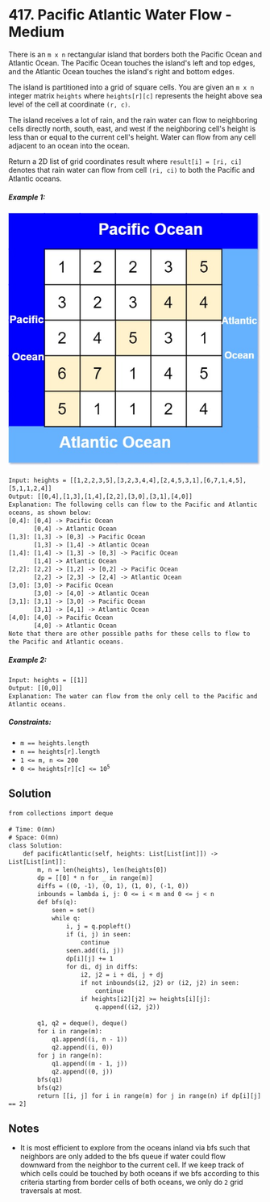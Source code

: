 # 417. Pacific Atlantic Water Flow - Medium

There is an `m x n` rectangular island that borders both the Pacific Ocean and Atlantic Ocean. The Pacific Ocean touches the island's left and top edges, and the Atlantic Ocean touches the island's right and bottom edges.

The island is partitioned into a grid of square cells. You are given an `m x n` integer matrix `heights` where `heights[r][c]` represents the height above sea level of the cell at coordinate `(r, c)`.

The island receives a lot of rain, and the rain water can flow to neighboring cells directly north, south, east, and west if the neighboring cell's height is less than or equal to the current cell's height. Water can flow from any cell adjacent to an ocean into the ocean.

Return a 2D list of grid coordinates result where `result[i] = [ri, ci]` denotes that rain water can flow from cell `(ri, ci)` to both the Pacific and Atlantic oceans.

##### Example 1:

![](../assets/417-waterflow-grid.jpg)

```
Input: heights = [[1,2,2,3,5],[3,2,3,4,4],[2,4,5,3,1],[6,7,1,4,5],[5,1,1,2,4]]
Output: [[0,4],[1,3],[1,4],[2,2],[3,0],[3,1],[4,0]]
Explanation: The following cells can flow to the Pacific and Atlantic oceans, as shown below:
[0,4]: [0,4] -> Pacific Ocean 
       [0,4] -> Atlantic Ocean
[1,3]: [1,3] -> [0,3] -> Pacific Ocean 
       [1,3] -> [1,4] -> Atlantic Ocean
[1,4]: [1,4] -> [1,3] -> [0,3] -> Pacific Ocean 
       [1,4] -> Atlantic Ocean
[2,2]: [2,2] -> [1,2] -> [0,2] -> Pacific Ocean 
       [2,2] -> [2,3] -> [2,4] -> Atlantic Ocean
[3,0]: [3,0] -> Pacific Ocean 
       [3,0] -> [4,0] -> Atlantic Ocean
[3,1]: [3,1] -> [3,0] -> Pacific Ocean 
       [3,1] -> [4,1] -> Atlantic Ocean
[4,0]: [4,0] -> Pacific Ocean 
       [4,0] -> Atlantic Ocean
Note that there are other possible paths for these cells to flow to the Pacific and Atlantic oceans.
```

##### Example 2:

```
Input: heights = [[1]]
Output: [[0,0]]
Explanation: The water can flow from the only cell to the Pacific and Atlantic oceans.
```

##### Constraints:

- `m == heights.length`
- `n == heights[r].length`
- `1 <= m, n <= 200`
- <code>0 <= heights[r][c] <= 10<sup>5</sup></code>

## Solution

```
from collections import deque

# Time: O(mn)
# Space: O(mn)
class Solution:
    def pacificAtlantic(self, heights: List[List[int]]) -> List[List[int]]:
        m, n = len(heights), len(heights[0])
        dp = [[0] * n for _ in range(m)]
        diffs = ((0, -1), (0, 1), (1, 0), (-1, 0))
        inbounds = lambda i, j: 0 <= i < m and 0 <= j < n
        def bfs(q):
            seen = set()
            while q:
                i, j = q.popleft()
                if (i, j) in seen:
                    continue
                seen.add((i, j))
                dp[i][j] += 1
                for di, dj in diffs:
                    i2, j2 = i + di, j + dj
                    if not inbounds(i2, j2) or (i2, j2) in seen:
                        continue
                    if heights[i2][j2] >= heights[i][j]:
                        q.append((i2, j2))

        q1, q2 = deque(), deque()
        for i in range(m):
            q1.append((i, n - 1))
            q2.append((i, 0))
        for j in range(n):
            q1.append((m - 1, j))
            q2.append((0, j))
        bfs(q1)
        bfs(q2)
        return [[i, j] for i in range(m) for j in range(n) if dp[i][j] == 2]
```

## Notes
- It is most efficient to explore from the oceans inland via bfs such that neighbors are only added to the bfs queue if water could flow downward from the neighbor to the current cell. If we keep track of which cells could be touched by both oceans if we bfs according to this criteria starting from border cells of both oceans, we only do `2` grid traversals at most.